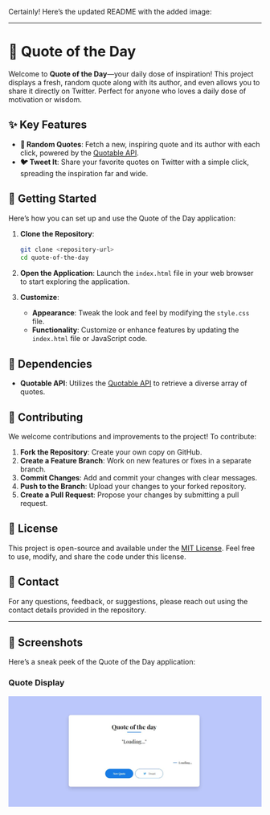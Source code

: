 Certainly! Here’s the updated README with the added image:

---

# 🌟 Quote of the Day

Welcome to **Quote of the Day**—your daily dose of inspiration! This project displays a fresh, random quote along with its author, and even allows you to share it directly on Twitter. Perfect for anyone who loves a daily dose of motivation or wisdom.

## ✨ Key Features

- **📜 Random Quotes**: Fetch a new, inspiring quote and its author with each click, powered by the [Quotable API](https://quotable.io).
- **🐦 Tweet It**: Share your favorite quotes on Twitter with a simple click, spreading the inspiration far and wide.

## 🚀 Getting Started

Here’s how you can set up and use the Quote of the Day application:

1. **Clone the Repository**:

   ```bash
   git clone <repository-url>
   cd quote-of-the-day
   ```

2. **Open the Application**:
   Launch the `index.html` file in your web browser to start exploring the application.

3. **Customize**:
   - **Appearance**: Tweak the look and feel by modifying the `style.css` file.
   - **Functionality**: Customize or enhance features by updating the `index.html` file or JavaScript code.

## 🔧 Dependencies

- **Quotable API**: Utilizes the [Quotable API](https://quotable.io) to retrieve a diverse array of quotes.

## 🤝 Contributing

We welcome contributions and improvements to the project! To contribute:

1. **Fork the Repository**: Create your own copy on GitHub.
2. **Create a Feature Branch**: Work on new features or fixes in a separate branch.
3. **Commit Changes**: Add and commit your changes with clear messages.
4. **Push to the Branch**: Upload your changes to your forked repository.
5. **Create a Pull Request**: Propose your changes by submitting a pull request.

## 📜 License

This project is open-source and available under the [MIT License](LICENSE). Feel free to use, modify, and share the code under this license.

## 📧 Contact

For any questions, feedback, or suggestions, please reach out using the contact details provided in the repository.

---

## 📸 Screenshots

Here’s a sneak peek of the Quote of the Day application:

### Quote Display

![Quote Display](https://github.com/shamshubham/daily-quotes/blob/master/screenShots/Capture.JPG)
